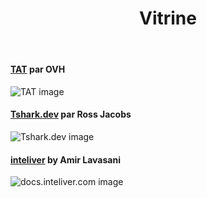 ﻿---
title: Vitrine
disableToc: true
slug: vitrine
---

#### [TAT](https://ovh.github.io/tat/overview/) par OVH
![TAT image](/images/showcase/tat.png?width=50pc)

#### [Tshark.dev](https://tshark.dev) par Ross Jacobs
![Tshark.dev image](/images/showcase/tshark_dev.png?width=50pc)

#### [inteliver](https://docs.inteliver.com) by Amir Lavasani
![docs.inteliver.com image](/images/showcase/inteliver_docs.png?width=50pc)
